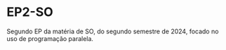 # EP2-SO
Segundo EP da matéria de SO, do segundo semestre de 2024, focado no uso de programação paralela.
